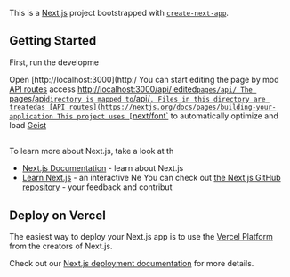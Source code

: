 This is a [Next.js](https://nextjs.org) project bootstrapped with [`create-next-app`](https://nextjs.org/docs/pages/api-reference/create-next-app).

## Getting Started

First, run the developme

Open [http://localhost:3000](http:/
You can start editing the page by mod
[API routes](https://nextjs.org/docs/pages/building-your-application/routng/ap-routes) access [http://localhost:3000/api/
edited`pages/api/
The `pages/api` directory is mapped to `/api/`. Files in this directory are treatedas [API routes](https://nextjs.org/docs/pages/building-your-application
This project uses [`next/font`](https://nextjs.org/docs/pages/building-your-application/optimizing/fonts) to automatically optimize and load [Geist](https://vercel.com/font) 

##
To learn more about Next.js, take a look at th
- [Next.js Documentation](https://nextjs.org/docs) - learn about Next.js
- [Learn Next.js](https://nextjs.org/learn-pages-router) - an interactive Ne
You can check out [the Next.js GitHub repository](https://github.com/vercel/next.js) - your feedback and contribut

## Deploy on Vercel

The easiest way to deploy your Next.js app is to use the [Vercel Platform](https://vercel.com/new?utm_medium=default-template&filter=next.js&utm_source=create-next-app&utm_campaign=create-next-app-readme) from the creators of Next.js.

Check out our [Next.js deployment documentation](https://nextjs.org/docs/pages/building-your-application/deploying) for more details.
